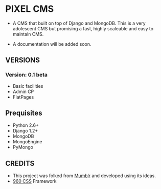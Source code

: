 PIXEL CMS
=============

- A CMS that built on top of Django and MongoDB. This is a very adolescent CMS but promising a fast, highly scaleable and easy to maintain CMS.

- A documentation will be added soon.

VERSIONS
-------
### Version: 0.1 beta
- Basic facilities
- Admin CP
- FlatPages

Prequisites
-------
- Python 2.6+
- Django 1.2+
- MongoDB
- MongoEngine
- PyMongo

CREDITS
-------

* This project was folked from [Mumblr](https://github.com/hmarr/django-mumblr) and developed using its ideas.
* [960 CSS](http://960.gs) Framework
